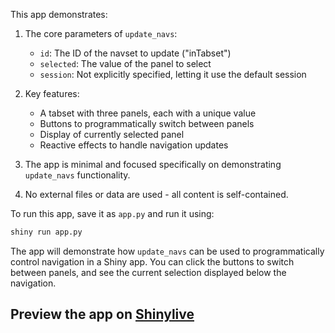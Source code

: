 This app demonstrates:

1. The core parameters of `update_navs`:
   - `id`: The ID of the navset to update ("inTabset")
   - `selected`: The value of the panel to select
   - `session`: Not explicitly specified, letting it use the default session

2. Key features:
   - A tabset with three panels, each with a unique value
   - Buttons to programmatically switch between panels
   - Display of currently selected panel
   - Reactive effects to handle navigation updates

3. The app is minimal and focused specifically on demonstrating `update_navs` functionality.

4. No external files or data are used - all content is self-contained.

To run this app, save it as `app.py` and run it using:
```bash
shiny run app.py
```

The app will demonstrate how `update_navs` can be used to programmatically control navigation in a Shiny app. You can click the buttons to switch between panels, and see the current selection displayed below the navigation.
## Preview the app on [Shinylive](https://shinylive.io/py/app/#h=0&code=NobwRAdghgtgpmAXAAjFADugdOgnmAGlQGMB7CAFzkqVQDMAnUmZAZwAsBLCXZTmdKQYVkDOFGIVOANzgAdCI2ZsuPLHAAe6Ma1Z8BQkd3QBXCkROciYiABM4DBQoDEyAMpwR6KAHM4yUnQpclYFSxxfOAB9QIpWAAopCgAbOABeOTAAVXRbKCpkADkoaT0AETgYUkyiOk5k5KgAI1S0gBUGEzgASicIVwBhMXz-KDZOeyaoBmQAd04KdmQySiZk5CazChCFecXkcNYJuCmGeO7EBWRrg84sdgAWeMzi6U4ffM5yZAHyCjXQmBehAbrcsMYzFEJMEIFFNhRthBnmAfKRtgBGGrITIAcVIyG2yAAClAIHB1pjCMtGroohkwE0KBAALTafjTXizZnogAMPOQMCazIATJlgaDwhCKFDJF9YfDEcjUdtRVTcfjCSSyetVURiDTWHTMoyWWyYBy5ty+QKharxTdJRBTNLoXK4VtyEq0aQAMxY9UE-Fa8nIP1U-VQWn0k2shjshicq38wUisVXG7p67hdhne3XTPIAACNnsDCwVA0FAL9joyxMDBs0u82vOlxBoJuYgo9ZBdEyA3rjeSvFY5LgkjgthQICl4IgbWao4o5wAvpk+q4ALJQbjLP7UETTcRzBZLaClTy7U9g89LqIUZrxCb07gLppLsVt0F7Jbhc9RZtyWRYMKSxaQoGSLp6UA5JKQuAtv2vcJiGmWxWwQjsszuFCGFsKJ2HEUtgNJEM4IwzDMjaLg9E4PRFn8FYqEoZA6CEYkSNAsByI7AsfxvEoAI44jtWQXVkHAyD0kyGC7S-TCT32ZDUPQ9t5IdbDUPwwiHGEkM7W40FKOovg6IIvdKAPFi2JA0T11UtTsXsvi-wEmDdPWMMiAkqDpI4sN4PsxDFI03CVIc9SsBwvCCKgIjMhs-yDIzMAqNokyCTMxjLNYmYErslxkAAUToOhxziQNkHYUlbFSDYPRBfVOGIABrUIIGLcRZVkdQSrKhQOtdbq4FkSgnydMwsGVUh0WBGtkCiMKIpMXIRiiW9kVfRdLypUdUgnWxoI4siIH64YurgHrSskU7OqkIaRuXWcpuFWa4FrBaAolO5lryKg1pKBJMk299tqIXaysnQ7tX0k72rOu6Lreq6qzh26ZERh6xudSbvR9V73sWrCsB+1b1qB+ctqrHax32qHyX8sAVwAXSAA)
